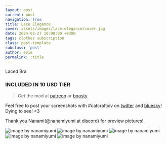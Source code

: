 ```yaml
---
layout: post
current: post
navigation: True
title: Lace Elegance
cover: assets/images/lace-elegance/cover.jpg
date: 2024-02-27 10:00:00 +0300
tags: clothes subscription
class: post-template
subclass: 'post'
author: evie
permalink: :title
---
```


Laced Bra

### INCLUDED IN 10 USD TIER

> Get the mod at [patreon](https://www.patreon.com/posts/lace-elegance-99281353?utm_medium=clipboard_copy&utm_source=copyLink&utm_campaign=postshare_creator&utm_content=join_link) or [boosty](https://boosty.to/miaumori/posts/45eb5719-df8e-4192-b531-a34278d52fca?share=post_link)

Feel free to post your screenshots with #catcraftxiv on [twitter](https://x.com/hashtag/catcraftxiv?src=hashtag_click) and [bluesky](https://bsky.app/hashtag/catcraftxiv)! Dying to see! <3

Thank you Nanami(@nanamiyumi at discord) for preview pictures!

<img src="/catalogue/assets/images/lace-elegance/ffxiv_dx11 2025-02-16 10-54-36.jpg" title="image by nanamiyumi"/>
<img src="/catalogue/assets/images/lace-elegance/ffxiv_dx11 2025-02-16 10-56-50.jpg" title="image by nanamiyumi"/>
<img src="/catalogue/assets/images/lace-elegance/ffxiv_dx11 2025-02-16 10-54-23.jpg" title="image by nanamiyumi"/>
<img src="/catalogue/assets/images/lace-elegance/ffxiv_dx11 2025-02-16 10-54-15.jpg" title="image by nanamiyumi"/>
<img src="/catalogue/assets/images/lace-elegance/ffxiv_dx11 2025-02-13 23-11-45.jpg" title="image by nanamiyumi"/>